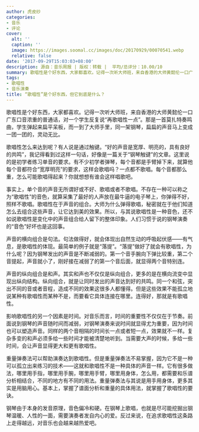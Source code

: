 ```yaml
---
author: 虎皮纱
categories:
- 音乐
- 评论
cover:
  alt: ''
  caption: ''
  image: https://images.soomal.cc/images/doc/20170929/00070541.webp
  relative: false
date: '2017-09-29T15:03:03+08:00'
description: 源自：音乐周报 | 版权：转载 |  平均/总评分：10.00/10
summary: 歌唱性是个好东西，大家都喜欢。记得一次听大师班，来自香港的大师黄懿伦一口广东口音浓重的普通话，对一个学生反复说“再歌唱性一点”。那是一首莫扎特奏鸣曲，学生弹起来扁平呆板，而一到了大师手里，同一架钢琴，扁扁的声音马上变成一团一团的，灵动无比……
tags:
- 歌唱性
- 音乐演奏
title: “歌唱性”是个好东西，但它到底是什么？
---
```


歌唱性是个好东西，大家都喜欢。记得一次听大师班，来自香港的大师黄懿伦一口广东口音浓重的普通话，对一个学生反复说“再歌唱性一点”。那是一首莫扎特奏鸣曲，学生弹起来扁平呆板，而一到了大师手里，同一架钢琴，扁扁的声音马上变成一团一团的，灵动无比。

歌唱性怎么来达到呢？有人说是通过触键。“好的声音是宽厚、明亮的，具有良好的共鸣”，我记得看到过这样一句话，好像是一篇关于“钢琴触键”的文章。这里说的是初学者练习单音的要求。有不少初学者弹琴，每个音都是手臂掉下来，就算他每个音都符合“宽厚明亮”的要求，这样会歌唱吗？一点都不歌唱。每个音都那么重，怎么可能歌唱得起来？你就想想有谁会这样唱歌吧。

事实上，单个音的声音无所谓好或不好、歌唱或者不歌唱。不存在一种可以称之为“歌唱性”的音色，就算采集了最好的人声放在最牛逼的电子琴上，你弹得不好，照样不歌唱。歌唱性在于声音的组合。大师为什么弹得歌唱，秘密就在于他们知道怎么去组合这些声音，让它达到美的效果。所以，与其说歌唱性是一种音色，还不如说歌唱性是变化中的声音组合给人留下的整体印象。人们习惯于说的钢琴演奏的“音色”好坏也是这回事。

声音的横向组合是句法。句法做得好，就会体现出自然生动的呼吸起伏感――有气息，是歌唱性的体现。最简单的例子就是“落提”。“落提”做好了就会有歌唱性，为什么呢？因为钢琴发出的声音是不断减弱的。第一个音手腕向下弹比较重，第二个音提起，声音就小了，刚好接在减弱了的第一个音后面，就显得两个音特别连。

声音的纵向组合是和声。其实和声也不仅仅是纵向组合，更多的是在横向流变中显现出纵向结构。纵向组合，就是让同时发出的声音达到好的共鸣。同一个和弦，突出不同的音或者音程，造成不同的效果这很多人都懂得。但是这些效果不能孤立地说某种有歌唱性而某种不是，而要看它具体连接在哪里。连得好，那就是有歌唱性。

影响歌唱性的另一个因素是时间。对音乐而言，时间的重要性不仅仅在于节奏。前面说到钢琴的声音随时间而减弱，对钢琴演奏来说时间就显得尤为重要，因为时间也可以塑造声音。同样的两个音相隔的时间长一点或者短一点，效果就不一样。复杂多变的和声必须多给一些时间才能被清楚地听到。当需要大声的时候，多给一些时间，会让声音显得更大和更有歌唱性。

重量弹奏法可以帮助演奏达到歌唱性。但是重量弹奏法不易掌握，因为它不是一种可以孤立出来练习的技术――这就和歌唱性不是一种具体的声音一样。它有很多做法，哪里用手指，哪里用手腕，哪里用手臂，哪里用身体，怎么用，都需要和乐谱分析相结合，不同的地方有不同的用法。重量弹奏法与其说是用手用身体，更多其实是用脑用心。基本上，掌握了谱面分析和重量的具体用法，就掌握了歌唱性的要诀。

钢琴由于本身的发音原理，音色偏冷和硬。在钢琴上歌唱，也就是尽可能挖掘出钢琴温暖、人性的一面，需要演奏者发自内心的爱。反过来说，在追求歌唱性这条路上走得越远，对音乐也会越来越热爱吧。